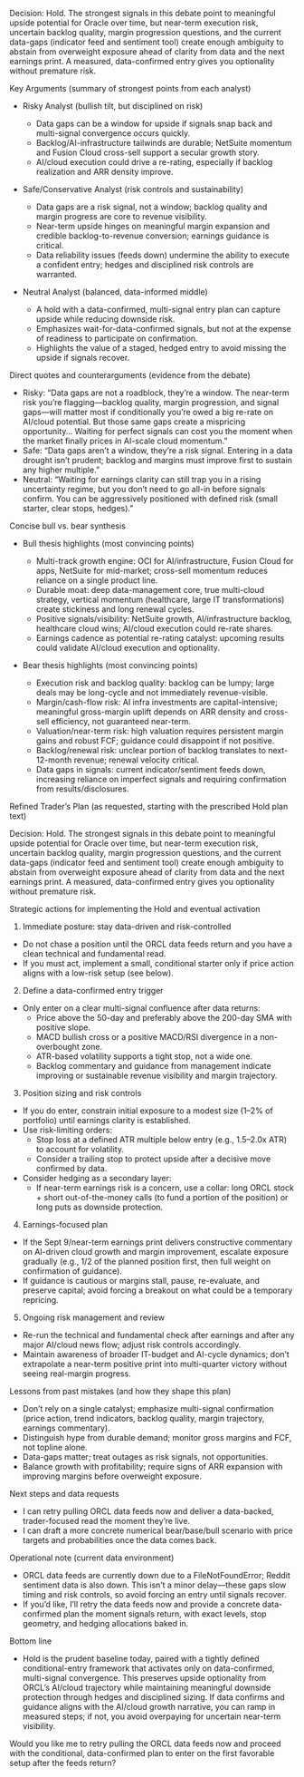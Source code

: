 Decision: Hold. The strongest signals in this debate point to meaningful upside potential for Oracle over time, but near-term execution risk, uncertain backlog quality, margin progression questions, and the current data-gaps (indicator feed and sentiment tool) create enough ambiguity to abstain from overweight exposure ahead of clarity from data and the next earnings print. A measured, data-confirmed entry gives you optionality without premature risk.

Key Arguments (summary of strongest points from each analyst)

- Risky Analyst (bullish tilt, but disciplined on risk)
  - Data gaps can be a window for upside if signals snap back and multi-signal convergence occurs quickly.
  - Backlog/AI-infrastructure tailwinds are durable; NetSuite momentum and Fusion Cloud cross-sell support a secular growth story.
  - AI/cloud execution could drive a re-rating, especially if backlog realization and ARR density improve.

- Safe/Conservative Analyst (risk controls and sustainability)
  - Data gaps are a risk signal, not a window; backlog quality and margin progress are core to revenue visibility.
  - Near-term upside hinges on meaningful margin expansion and credible backlog-to-revenue conversion; earnings guidance is critical.
  - Data reliability issues (feeds down) undermine the ability to execute a confident entry; hedges and disciplined risk controls are warranted.

- Neutral Analyst (balanced, data-informed middle)
  - A hold with a data-confirmed, multi-signal entry plan can capture upside while reducing downside risk.
  - Emphasizes wait-for-data-confirmed signals, but not at the expense of readiness to participate on confirmation.
  - Highlights the value of a staged, hedged entry to avoid missing the upside if signals recover.

Direct quotes and counterarguments (evidence from the debate)

- Risky: “Data gaps are not a roadblock, they’re a window. The near-term risk you’re flagging—backlog quality, margin progression, and signal gaps—will matter most if conditionally you’re owed a big re-rate on AI/cloud potential. But those same gaps create a mispricing opportunity… Waiting for perfect signals can cost you the moment when the market finally prices in AI-scale cloud momentum.”
- Safe: “Data gaps aren’t a window, they’re a risk signal. Entering in a data drought isn’t prudent; backlog and margins must improve first to sustain any higher multiple.”
- Neutral: “Waiting for earnings clarity can still trap you in a rising uncertainty regime, but you don’t need to go all-in before signals confirm. You can be aggressively positioned with defined risk (small starter, clear stops, hedges).”

Concise bull vs. bear synthesis

- Bull thesis highlights (most convincing points)
  - Multi-track growth engine: OCI for AI/infrastructure, Fusion Cloud for apps, NetSuite for mid-market; cross-sell momentum reduces reliance on a single product line.
  - Durable moat: deep data-management core, true multi-cloud strategy, vertical momentum (healthcare, large IT transformations) create stickiness and long renewal cycles.
  - Positive signals/visibility: NetSuite growth, AI/infrastructure backlog, healthcare cloud wins; AI/cloud execution could re-rate shares.
  - Earnings cadence as potential re-rating catalyst: upcoming results could validate AI/cloud execution and optionality.

- Bear thesis highlights (most convincing points)
  - Execution risk and backlog quality: backlog can be lumpy; large deals may be long-cycle and not immediately revenue-visible.
  - Margin/cash-flow risk: AI infra investments are capital-intensive; meaningful gross-margin uplift depends on ARR density and cross-sell efficiency, not guaranteed near-term.
  - Valuation/near-term risk: high valuation requires persistent margin gains and robust FCF; guidance could disappoint if not positive.
  - Backlog/renewal risk: unclear portion of backlog translates to next-12-month revenue; renewal velocity critical.
  - Data gaps in signals: current indicator/sentiment feeds down, increasing reliance on imperfect signals and requiring confirmation from results/disclosures.

Refined Trader’s Plan (as requested, starting with the prescribed Hold plan text)

Decision: Hold. The strongest signals in this debate point to meaningful upside potential for Oracle over time, but near-term execution risk, uncertain backlog quality, margin progression questions, and the current data-gaps (indicator feed and sentiment tool) create enough ambiguity to abstain from overweight exposure ahead of clarity from data and the next earnings print. A measured, data-confirmed entry gives you optionality without premature risk.

Strategic actions for implementing the Hold and eventual activation

1) Immediate posture: stay data-driven and risk-controlled
- Do not chase a position until the ORCL data feeds return and you have a clean technical and fundamental read.
- If you must act, implement a small, conditional starter only if price action aligns with a low-risk setup (see below).

2) Define a data-confirmed entry trigger
- Only enter on a clear multi-signal confluence after data returns:
  - Price above the 50-day and preferably above the 200-day SMA with positive slope.
  - MACD bullish cross or a positive MACD/RSI divergence in a non-overbought zone.
  - ATR-based volatility supports a tight stop, not a wide one.
  - Backlog commentary and guidance from management indicate improving or sustainable revenue visibility and margin trajectory.

3) Position sizing and risk controls
- If you do enter, constrain initial exposure to a modest size (1–2% of portfolio) until earnings clarity is established.
- Use risk-limiting orders:
  - Stop loss at a defined ATR multiple below entry (e.g., 1.5–2.0x ATR) to account for volatility.
  - Consider a trailing stop to protect upside after a decisive move confirmed by data.
- Consider hedging as a secondary layer:
  - If near-term earnings risk is a concern, use a collar: long ORCL stock + short out-of-the-money calls (to fund a portion of the position) or long puts as downside protection.

4) Earnings-focused plan
- If the Sept 9/near-term earnings print delivers constructive commentary on AI-driven cloud growth and margin improvement, escalate exposure gradually (e.g., 1/2 of the planned position first, then full weight on confirmation of guidance).
- If guidance is cautious or margins stall, pause, re-evaluate, and preserve capital; avoid forcing a breakout on what could be a temporary repricing.

5) Ongoing risk management and review
- Re-run the technical and fundamental check after earnings and after any major AI/cloud news flow; adjust risk controls accordingly.
- Maintain awareness of broader IT-budget and AI-cycle dynamics; don’t extrapolate a near-term positive print into multi-quarter victory without seeing real-margin progress.

Lessons from past mistakes (and how they shape this plan)
- Don’t rely on a single catalyst; emphasize multi-signal confirmation (price action, trend indicators, backlog quality, margin trajectory, earnings commentary).
- Distinguish hype from durable demand; monitor gross margins and FCF, not topline alone.
- Data-gaps matter; treat outages as risk signals, not opportunities.
- Balance growth with profitability; require signs of ARR expansion with improving margins before overweight exposure.

Next steps and data requests
- I can retry pulling ORCL data feeds now and deliver a data-backed, trader-focused read the moment they’re live.
- I can draft a more concrete numerical bear/base/bull scenario with price targets and probabilities once the data comes back.

Operational note (current data environment)
- ORCL data feeds are currently down due to a FileNotFoundError; Reddit sentiment data is also down. This isn’t a minor delay—these gaps slow timing and risk controls, so avoid forcing an entry until signals recover.
- If you’d like, I’ll retry the data feeds now and provide a concrete data-confirmed plan the moment signals return, with exact levels, stop geometry, and hedging allocations baked in.

Bottom line
- Hold is the prudent baseline today, paired with a tightly defined conditional-entry framework that activates only on data-confirmed, multi-signal convergence. This preserves upside optionality from ORCL’s AI/cloud trajectory while maintaining meaningful downside protection through hedges and disciplined sizing. If data confirms and guidance aligns with the AI/cloud growth narrative, you can ramp in measured steps; if not, you avoid overpaying for uncertain near-term visibility.

Would you like me to retry pulling the ORCL data feeds now and proceed with the conditional, data-confirmed plan to enter on the first favorable setup after the feeds return?